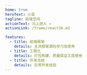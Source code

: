 ```yaml
---
home: true
heroText: 小梁
tagline: 前端空间
actionText: 马上进入 →
actionLink: /frame/react16.md

features:
  - title: 前端框架
    details: 主流框架源码学习及使用
  - title: 工程化
    details: 打包构建、质量保证工具使用
  - title: 开发总结
    details: 日常开发经验
---
```

